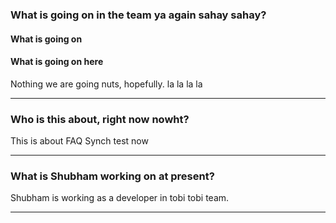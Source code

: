### What is going on in the team ya again sahay sahay?
#### What is going on
#### What is going on here
Nothing we are going nuts, hopefully. la la la la

---
### Who is this about, right now nowht?

This is about FAQ Synch test now

---
### What is Shubham working on at present?
Shubham is working as a developer in tobi tobi team. 

---
